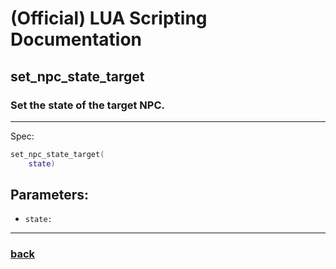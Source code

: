 
# (Official) LUA Scripting Documentation

## set_npc_state_target

### Set the state of the target NPC.
___
Spec:
```lua
set_npc_state_target(
	state)
```
## Parameters:
- `state:` 

___
### [back](../npcs)
